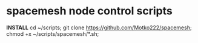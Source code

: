 # spacemesh node control scripts

**INSTALL**
cd ~/scripts;
git clone https://github.com/Motko222/spacemesh;
chmod +x ~/scripts/spacemesh/*.sh; 
